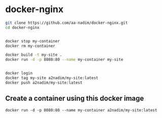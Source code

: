 # docker-nginx

```bash
git clone https://github.com/aa-nadim/docker-nginx.git
cd docker-nginx


docker stop my-container
docker rm my-container

docker build -t my-site .
docker run -d -p 8080:80 --name my-container my-site


docker login
docker tag my-site a2nadim/my-site:latest
docker push a2nadim/my-site:latest

```

## Create a container using this docker image 

```docker run -d -p 8080:80 --name my-container a2nadim/my-site:latest```